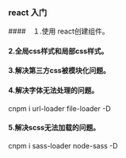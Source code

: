 ### react 入门
####　１.使用 react创建组件。    
#### 2.全局css样式和局部css样式。
#### 3.解决第三方css被模块化问题。
#### 4.解决字体无法处理的问题。
cnpm i url-loader file-loader -D
#### 5.解决scss无法加载的问题。
cnpm i sass-loader node-sass -D